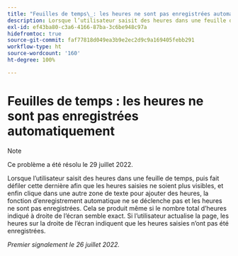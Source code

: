```yaml
---
title: "Feuilles de temps\_: les heures ne sont pas enregistrées automatiquement"
description: Lorsque l’utilisateur saisit des heures dans une feuille de temps, puis fait défiler cette dernière afin que les heures saisies ne soient plus visibles, et enfin clique dans une autre zone de texte pour ajouter des heures, la fonction d’enregistrement automatique ne se déclenche pas et les heures ne sont pas enregistrées. Cela se produit même si le nombre total d’heures indiqué à droite de l’écran semble exact. Si l’utilisateur actualise la page, les heures sur la droite de l’écran indiquent que les heures saisies n’ont pas été enregistrées.
exl-id: ef43ba80-c3a6-4166-87ba-3c6be948c97a
hidefromtoc: true
source-git-commit: faf77818d049ea3b9e2ec2d9c9a169405febb291
workflow-type: ht
source-wordcount: '160'
ht-degree: 100%

---
```


# Feuilles de temps : les heures ne sont pas enregistrées automatiquement

>[!NOTE]
>
>Ce problème a été résolu le 29 juillet 2022.

Lorsque l’utilisateur saisit des heures dans une feuille de temps, puis fait défiler cette dernière afin que les heures saisies ne soient plus visibles, et enfin clique dans une autre zone de texte pour ajouter des heures, la fonction d’enregistrement automatique ne se déclenche pas et les heures ne sont pas enregistrées. Cela se produit même si le nombre total d’heures indiqué à droite de l’écran semble exact. Si l’utilisateur actualise la page, les heures sur la droite de l’écran indiquent que les heures saisies n’ont pas été enregistrées.

_Premier signalement le 26 juillet 2022._
